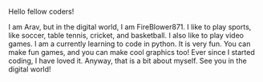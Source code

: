 Hello fellow coders!

I am Arav, but in the digital world, I am FireBlower871. I like to play sports, like soccer, table tennis, cricket, and basketball. I also like to play video games. I am a currently learning to code in python. It is very fun. You can make fun games, and you can make cool graphics too! Ever since I started coding, I have loved it. Anyway, that is a bit about myself. See you in the digital world!
